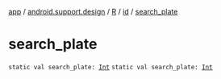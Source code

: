 [app](../../../index.md) / [android.support.design](../../index.md) / [R](../index.md) / [id](index.md) / [search_plate](.)

# search_plate

`static val search_plate: `[`Int`](https://kotlinlang.org/api/latest/jvm/stdlib/kotlin/-int/index.html)
`static val search_plate: `[`Int`](https://kotlinlang.org/api/latest/jvm/stdlib/kotlin/-int/index.html)